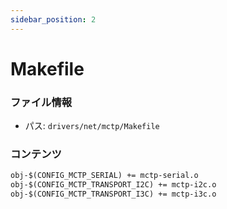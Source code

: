 ```yaml
---
sidebar_position: 2
---
```

# Makefile

### ファイル情報

- パス: `drivers/net/mctp/Makefile`

### コンテンツ

```txt
obj-$(CONFIG_MCTP_SERIAL) += mctp-serial.o
obj-$(CONFIG_MCTP_TRANSPORT_I2C) += mctp-i2c.o
obj-$(CONFIG_MCTP_TRANSPORT_I3C) += mctp-i3c.o

```
